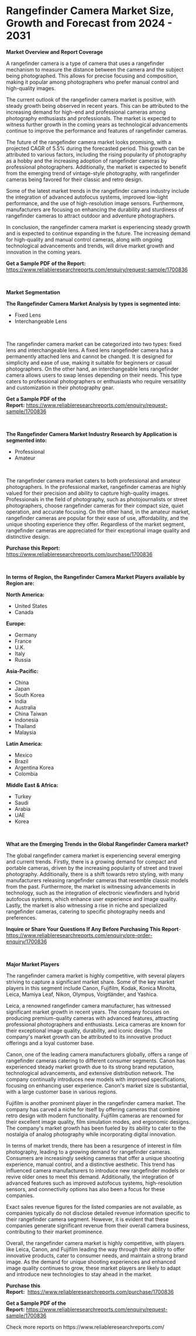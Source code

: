 <p><h1>Rangefinder Camera Market Size, Growth and Forecast from 2024 - 2031</h1></p><p><strong>Market Overview and Report Coverage</strong></p>
<p><p>A rangefinder camera is a type of camera that uses a rangefinder mechanism to measure the distance between the camera and the subject being photographed. This allows for precise focusing and composition, making it popular among photographers who prefer manual control and high-quality images.</p><p>The current outlook of the rangefinder camera market is positive, with steady growth being observed in recent years. This can be attributed to the increasing demand for high-end and professional cameras among photography enthusiasts and professionals. The market is expected to witness further growth in the coming years as technological advancements continue to improve the performance and features of rangefinder cameras.</p><p>The future of the rangefinder camera market looks promising, with a projected CAGR of 5.5% during the forecasted period. This growth can be attributed to various factors, including the rising popularity of photography as a hobby and the increasing adoption of rangefinder cameras by professional photographers. Additionally, the market is expected to benefit from the emerging trend of vintage-style photography, with rangefinder cameras being favored for their classic and retro design.</p><p>Some of the latest market trends in the rangefinder camera industry include the integration of advanced autofocus systems, improved low-light performance, and the use of high-resolution image sensors. Furthermore, manufacturers are focusing on enhancing the durability and sturdiness of rangefinder cameras to attract outdoor and adventure photographers.</p><p>In conclusion, the rangefinder camera market is experiencing steady growth and is expected to continue expanding in the future. The increasing demand for high-quality and manual control cameras, along with ongoing technological advancements and trends, will drive market growth and innovation in the coming years.</p></p>
<p><strong>Get a Sample PDF of the Report:</strong> <a href="https://www.reliableresearchreports.com/enquiry/request-sample/1700836">https://www.reliableresearchreports.com/enquiry/request-sample/1700836</a></p>
<p>&nbsp;</p>
<p><strong>Market Segmentation</strong></p>
<p><strong>The Rangefinder Camera Market Analysis by types is segmented into:</strong></p>
<p><ul><li>Fixed Lens</li><li>Interchangeable Lens</li></ul></p>
<p>&nbsp;</p>
<p><p>The rangefinder camera market can be categorized into two types: fixed lens and interchangeable lens. A fixed lens rangefinder camera has a permanently attached lens and cannot be changed. It is designed for simplicity and ease of use, making it suitable for beginners or casual photographers. On the other hand, an interchangeable lens rangefinder camera allows users to swap lenses depending on their needs. This type caters to professional photographers or enthusiasts who require versatility and customization in their photography gear.</p></p>
<p><strong>Get a Sample PDF of the Report:</strong>&nbsp;<a href="https://www.reliableresearchreports.com/enquiry/request-sample/1700836">https://www.reliableresearchreports.com/enquiry/request-sample/1700836</a></p>
<p>&nbsp;</p>
<p><strong>The Rangefinder Camera Market Industry Research by Application is segmented into:</strong></p>
<p><ul><li>Professional</li><li>Amateur</li></ul></p>
<p>&nbsp;</p>
<p><p>The rangefinder camera market caters to both professional and amateur photographers. In the professional market, rangefinder cameras are highly valued for their precision and ability to capture high-quality images. Professionals in the field of photography, such as photojournalists or street photographers, choose rangefinder cameras for their compact size, quiet operation, and accurate focusing. On the other hand, in the amateur market, rangefinder cameras are popular for their ease of use, affordability, and the unique shooting experience they offer. Regardless of the market segment, rangefinder cameras are appreciated for their exceptional image quality and distinctive design.</p></p>
<p><strong>Purchase this Report:</strong>&nbsp; <a href="https://www.reliableresearchreports.com/purchase/1700836">https://www.reliableresearchreports.com/purchase/1700836</a></p>
<p>&nbsp;</p>
<p><strong>In terms of Region, the Rangefinder Camera Market Players available by Region are:</strong></p>
<p>
    <p> <strong> North America: </strong>
        <ul>
            <li>United States</li>
            <li>Canada</li>
        </ul>
        </p> 
    <p> <strong> Europe: </strong>
        <ul>
            <li>Germany</li>
            <li>France</li>
            <li>U.K.</li>
            <li>Italy</li>
            <li>Russia</li>
        </ul>
        </p> 
    <p> <strong> Asia-Pacific: </strong>
        <ul>
            <li>China</li>
            <li>Japan</li>
            <li>South Korea</li>
            <li>India</li>
            <li>Australia</li>
            <li>China Taiwan</li>
            <li>Indonesia</li>
            <li>Thailand</li>
            <li>Malaysia</li>
        </ul>
        </p> 
    <p> <strong> Latin America: </strong>
        <ul>
            <li>Mexico</li>
            <li>Brazil</li>
            <li>Argentina Korea</li>
            <li>Colombia</li>
        </ul>
        </p> 
    <p> <strong> Middle East & Africa: </strong>
        <ul>
            <li>Turkey</li>
            <li>Saudi</li>
            <li>Arabia</li>
            <li>UAE</li>
            <li>Korea</li>
        </ul>
    </p>
    </p>
<p>&nbsp;</p>
<p><strong>What are the Emerging Trends in the Global Rangefinder Camera market?</strong></p>
<p><p>The global rangefinder camera market is experiencing several emerging and current trends. Firstly, there is a growing demand for compact and portable cameras, driven by the increasing popularity of street and travel photography. Additionally, there is a shift towards retro styling, with many manufacturers releasing rangefinder cameras that resemble classic models from the past. Furthermore, the market is witnessing advancements in technology, such as the integration of electronic viewfinders and hybrid autofocus systems, which enhance user experience and image quality. Lastly, the market is also witnessing a rise in niche and specialized rangefinder cameras, catering to specific photography needs and preferences.</p></p>
<p><strong>Inquire or Share Your Questions If Any Before Purchasing This Report</strong>- <a href="https://www.reliableresearchreports.com/enquiry/pre-order-enquiry/1700836">https://www.reliableresearchreports.com/enquiry/pre-order-enquiry/1700836</a></p>
<p>&nbsp;</p>
<p><strong>Major Market Players</strong></p>
<p><p>The rangefinder camera market is highly competitive, with several players striving to capture a significant market share. Some of the key market players in this segment include Canon, Fujifilm, Kodak, Konica Minolta, Leica, Mamiya Leaf, Nikon, Olympus, Voigtländer, and Yashica. </p><p>Leica, a renowned rangefinder camera manufacturer, has witnessed significant market growth in recent years. The company focuses on producing premium-quality cameras with advanced features, attracting professional photographers and enthusiasts. Leica cameras are known for their exceptional image quality, durability, and iconic design. The company's market growth can be attributed to its innovative product offerings and a loyal customer base.</p><p>Canon, one of the leading camera manufacturers globally, offers a range of rangefinder cameras catering to different consumer segments. Canon has experienced steady market growth due to its strong brand reputation, technological advancements, and extensive distribution network. The company continually introduces new models with improved specifications, focusing on enhancing user experience. Canon's market size is substantial, with a large customer base in various regions.</p><p>Fujifilm is another prominent player in the rangefinder camera market. The company has carved a niche for itself by offering cameras that combine retro design with modern functionality. Fujifilm cameras are renowned for their excellent image quality, film simulation modes, and ergonomic designs. The company's market growth has been fueled by its ability to cater to the nostalgia of analog photography while incorporating digital innovation.</p><p>In terms of market trends, there has been a resurgence of interest in film photography, leading to a growing demand for rangefinder cameras. Consumers are increasingly seeking cameras that offer a unique shooting experience, manual control, and a distinctive aesthetic. This trend has influenced camera manufacturers to introduce new rangefinder models or revive older ones to meet this demand. Additionally, the integration of advanced features such as improved autofocus systems, high-resolution sensors, and connectivity options has also been a focus for these companies.</p><p>Exact sales revenue figures for the listed companies are not available, as companies typically do not disclose detailed revenue information specific to their rangefinder camera segment. However, it is evident that these companies generate significant revenue from their overall camera business, contributing to their market prominence.</p><p>Overall, the rangefinder camera market is highly competitive, with players like Leica, Canon, and Fujifilm leading the way through their ability to offer innovative products, cater to consumer needs, and maintain a strong brand image. As the demand for unique shooting experiences and enhanced image quality continues to grow, these market players are likely to adapt and introduce new technologies to stay ahead in the market.</p></p>
<p><strong>Purchase this Report:</strong>&nbsp;&nbsp;<a href="https://www.reliableresearchreports.com/purchase/1700836">https://www.reliableresearchreports.com/purchase/1700836</a></p>
<p></p>
<p><strong>Get a Sample PDF of the Report:</strong>&nbsp;<a href="https://www.reliableresearchreports.com/enquiry/request-sample/1700836">https://www.reliableresearchreports.com/enquiry/request-sample/1700836</a></p>
<p>Check more reports on https://www.reliableresearchreports.com/</p>